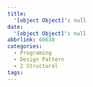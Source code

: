 ```yaml
---
title:
  '[object Object]': null
date:
  '[object Object]': null
abbrlink: 60638
categories:
  - Programing
  - Design Pattern
  - 2 Structural
tags:
---
```

